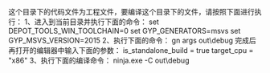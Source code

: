 这个目录下的代码文件为工程文件，要编译这个目录下的文件，请按照下面进行执行：
1、进入到当前目录并执行下面的命令：
   set DEPOT_TOOLS_WIN_TOOLCHAIN=0
   set GYP_GENERATORS=msvs
   set GYP_MSVS_VERSION=2015
2、执行下面的命令：
   gn args out\debug
   完成后再打开的编辑器中输入下面的参数：
   is_standalone_build = true
   target_cpu = "x86"
3、执行下面的编译命令：
   ninja.exe -C out\debug
